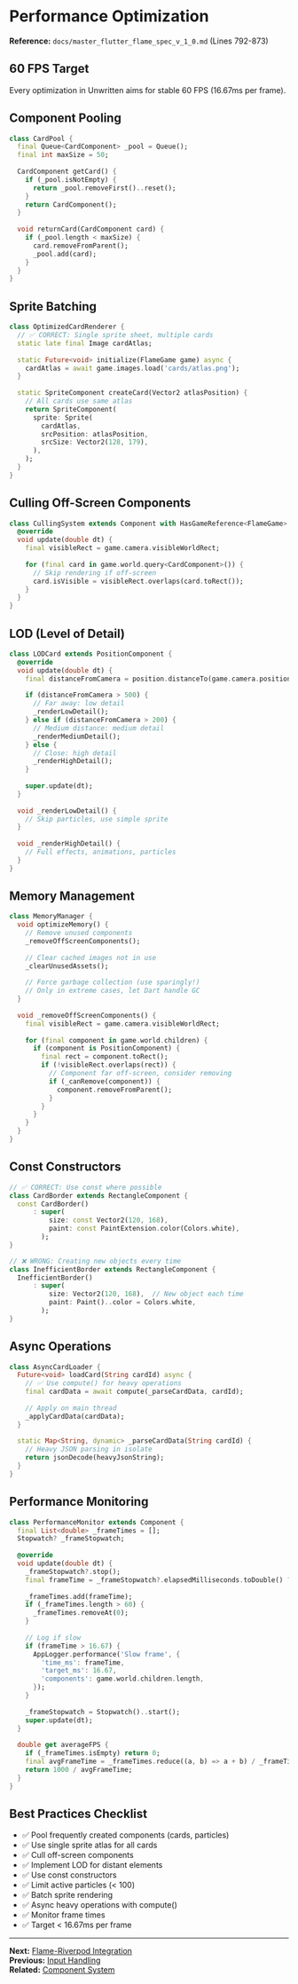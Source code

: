 # Performance Optimization

**Reference:** `docs/master_flutter_flame_spec_v_1_0.md` (Lines 792-873)

## 60 FPS Target

Every optimization in Unwritten aims for stable 60 FPS (16.67ms per frame).

## Component Pooling

```dart
class CardPool {
  final Queue<CardComponent> _pool = Queue();
  final int maxSize = 50;
  
  CardComponent getCard() {
    if (_pool.isNotEmpty) {
      return _pool.removeFirst()..reset();
    }
    return CardComponent();
  }
  
  void returnCard(CardComponent card) {
    if (_pool.length < maxSize) {
      card.removeFromParent();
      _pool.add(card);
    }
  }
}
```

## Sprite Batching

```dart
class OptimizedCardRenderer {
  // ✅ CORRECT: Single sprite sheet, multiple cards
  static late final Image cardAtlas;
  
  static Future<void> initialize(FlameGame game) async {
    cardAtlas = await game.images.load('cards/atlas.png');
  }
  
  static SpriteComponent createCard(Vector2 atlasPosition) {
    // All cards use same atlas
    return SpriteComponent(
      sprite: Sprite(
        cardAtlas,
        srcPosition: atlasPosition,
        srcSize: Vector2(128, 179),
      ),
    );
  }
}
```

## Culling Off-Screen Components

```dart
class CullingSystem extends Component with HasGameReference<FlameGame> {
  @override
  void update(double dt) {
    final visibleRect = game.camera.visibleWorldRect;
    
    for (final card in game.world.query<CardComponent>()) {
      // Skip rendering if off-screen
      card.isVisible = visibleRect.overlaps(card.toRect());
    }
  }
}
```

## LOD (Level of Detail)

```dart
class LODCard extends PositionComponent {
  @override
  void update(double dt) {
    final distanceFromCamera = position.distanceTo(game.camera.position);
    
    if (distanceFromCamera > 500) {
      // Far away: low detail
      _renderLowDetail();
    } else if (distanceFromCamera > 200) {
      // Medium distance: medium detail
      _renderMediumDetail();
    } else {
      // Close: high detail
      _renderHighDetail();
    }
    
    super.update(dt);
  }
  
  void _renderLowDetail() {
    // Skip particles, use simple sprite
  }
  
  void _renderHighDetail() {
    // Full effects, animations, particles
  }
}
```

## Memory Management

```dart
class MemoryManager {
  void optimizeMemory() {
    // Remove unused components
    _removeOffScreenComponents();
    
    // Clear cached images not in use
    _clearUnusedAssets();
    
    // Force garbage collection (use sparingly!)
    // Only in extreme cases, let Dart handle GC
  }
  
  void _removeOffScreenComponents() {
    final visibleRect = game.camera.visibleWorldRect;
    
    for (final component in game.world.children) {
      if (component is PositionComponent) {
        final rect = component.toRect();
        if (!visibleRect.overlaps(rect)) {
          // Component far off-screen, consider removing
          if (_canRemove(component)) {
            component.removeFromParent();
          }
        }
      }
    }
  }
}
```

## Const Constructors

```dart
// ✅ CORRECT: Use const where possible
class CardBorder extends RectangleComponent {
  const CardBorder()
      : super(
          size: const Vector2(120, 168),
          paint: const PaintExtension.color(Colors.white),
        );
}

// ❌ WRONG: Creating new objects every time
class InefficientBorder extends RectangleComponent {
  InefficientBorder()
      : super(
          size: Vector2(120, 168),  // New object each time
          paint: Paint()..color = Colors.white,
        );
}
```

## Async Operations

```dart
class AsyncCardLoader {
  Future<void> loadCard(String cardId) async {
    // ✅ Use compute() for heavy operations
    final cardData = await compute(_parseCardData, cardId);
    
    // Apply on main thread
    _applyCardData(cardData);
  }
  
  static Map<String, dynamic> _parseCardData(String cardId) {
    // Heavy JSON parsing in isolate
    return jsonDecode(heavyJsonString);
  }
}
```

## Performance Monitoring

```dart
class PerformanceMonitor extends Component {
  final List<double> _frameTimes = [];
  Stopwatch? _frameStopwatch;
  
  @override
  void update(double dt) {
    _frameStopwatch?.stop();
    final frameTime = _frameStopwatch?.elapsedMilliseconds.toDouble() ?? 0;
    
    _frameTimes.add(frameTime);
    if (_frameTimes.length > 60) {
      _frameTimes.removeAt(0);
    }
    
    // Log if slow
    if (frameTime > 16.67) {
      AppLogger.performance('Slow frame', {
        'time_ms': frameTime,
        'target_ms': 16.67,
        'components': game.world.children.length,
      });
    }
    
    _frameStopwatch = Stopwatch()..start();
    super.update(dt);
  }
  
  double get averageFPS {
    if (_frameTimes.isEmpty) return 0;
    final avgFrameTime = _frameTimes.reduce((a, b) => a + b) / _frameTimes.length;
    return 1000 / avgFrameTime;
  }
}
```

## Best Practices Checklist

- ✅ Pool frequently created components (cards, particles)
- ✅ Use single sprite atlas for all cards
- ✅ Cull off-screen components
- ✅ Implement LOD for distant elements
- ✅ Use const constructors
- ✅ Limit active particles (< 100)
- ✅ Batch sprite rendering
- ✅ Async heavy operations with compute()
- ✅ Monitor frame times
- ✅ Target < 16.67ms per frame

---

**Next:** [Flame-Riverpod Integration](./10-flame-riverpod-integration.md)  
**Previous:** [Input Handling](./08-input-handling.md)  
**Related:** [Component System](./01-component-system.md)



